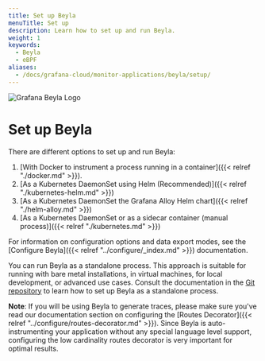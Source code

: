 ```yaml
---
title: Set up Beyla
menuTitle: Set up
description: Learn how to set up and run Beyla.
weight: 1
keywords:
  - Beyla
  - eBPF
aliases:
  - /docs/grafana-cloud/monitor-applications/beyla/setup/
---
```


![Grafana Beyla Logo](https://grafana.com/media/docs/grafana-cloud/beyla/beyla-logo-2.png)

# Set up Beyla

There are different options to set up and run Beyla:

1. [With Docker to instrument a process running in a container]({{< relref "./docker.md" >}}).
1. [As a Kubernetes DaemonSet using Helm (Recommended)]({{< relref "./kubernetes-helm.md" >}})
1. [As a Kubernetes DaemonSet the Grafana Alloy Helm chart]({{< relref "./helm-alloy.md" >}})
1. [As a Kubernetes DaemonSet or as a sidecar container (manual process)]({{< relref "./kubernetes.md" >}})

For information on configuration options and data export modes, see the [Configure Beyla]({{< relref "../configure/_index.md" >}}) documentation.

You can run Beyla as a standalone process. This approach is suitable for running with bare metal installations, in virtual machines, for local development, or advanced use cases. Consult the documentation in the [Git repository](https://github.com/grafana/beyla/blob/main/docs/sources/setup/standalone.md) to learn how to set up Beyla as a standalone process.

**Note**: If you will be using Beyla to generate traces, please make sure you've read our documentation section on configuring
the [Routes Decorator]({{< relref "../configure/routes-decorator.md" >}}). Since Beyla is auto-instrumenting your application without any
special language level support, configuring the low cardinality routes decorator is very important for optimal results.
